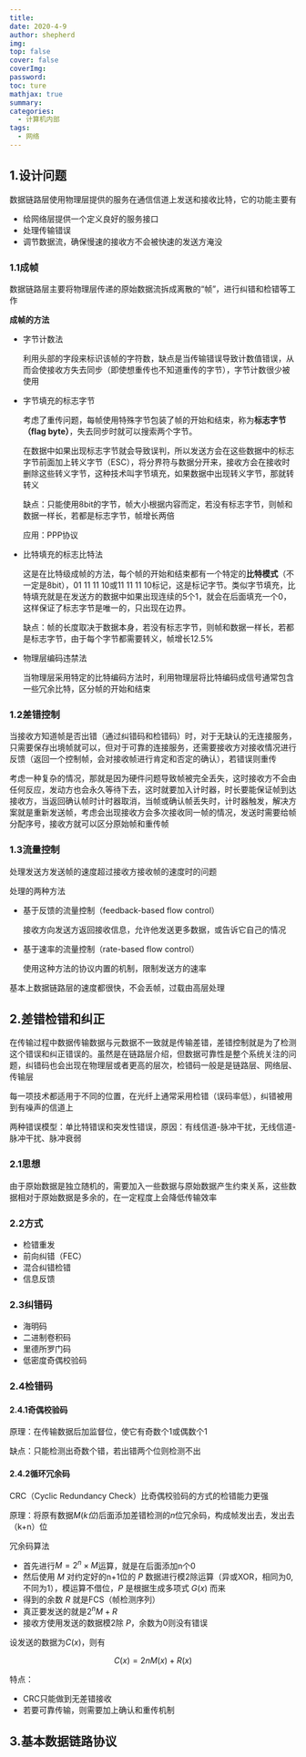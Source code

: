 ```yaml
---
title: 
date: 2020-4-9
author: shepherd
img: 
top: false
cover: false
coverImg: 
password:
toc: ture
mathjax: true
summary: 
categories: 
  - 计算机内部
tags:
  - 网络
---
```


## 1.设计问题

数据链路层使用物理层提供的服务在通信信道上发送和接收比特，它的功能主要有

- 给网络层提供一个定义良好的服务接口
- 处理传输错误
- 调节数据流，确保慢速的接收方不会被快速的发送方淹没

### 1.1成帧

数据链路层主要将物理层传递的原始数据流拆成离散的“帧”，进行纠错和检错等工作

**成帧的方法**

- 字节计数法

  利用头部的字段来标识该帧的字符数，缺点是当传输错误导致计数值错误，从而会使接收方失去同步（即使想重传也不知道重传的字节），字节计数很少被使用

- 字节填充的标志字节

  考虑了重传问题，每帧使用特殊字节包装了帧的开始和结束，称为**标志字节（flag byte）**，失去同步时就可以搜索两个字节。

  在数据中如果出现标志字节就会导致误判，所以发送方会在这些数据中的标志字节前面加上转义字节（ESC），将分界符与数据分开来，接收方会在接收时删除这些转义字节，这种技术叫字节填充，如果数据中出现转义字节，那就转转义

  缺点：只能使用8bit的字节，帧大小根据内容而定，若没有标志字节，则帧和数据一样长，若都是标志字节，帧增长两倍

  应用：PPP协议

- 比特填充的标志比特法

  这是在比特级成帧的方法，每个帧的开始和结束都有一个特定的**比特模式**（不一定是8bit），01 11 11 10或11 11 11 10标记，这是标记字节。类似字节填充，比特填充就是在发送方的数据中如果出现连续的5个1，就会在后面填充一个0，这样保证了标志字节是唯一的，只出现在边界。

  缺点：帧的长度取决于数据本身，若没有标志字节，则帧和数据一样长，若都是标志字节，由于每个字节都需要转义，帧增长12.5%

- 物理层编码违禁法

  当物理层采用特定的比特编码方法时，利用物理层将比特编码成信号通常包含一些冗余比特，区分帧的开始和结束

### 1.2差错控制

当接收方知道帧是否出错（通过纠错码和检错码）时，对于无缺认的无连接服务，只需要保存出境帧就可以，但对于可靠的连接服务，还需要接收方对接收情况进行反馈（返回一个控制帧，会对接收帧进行肯定和否定的确认），若错误则重传

考虑一种复杂的情况，那就是因为硬件问题导致帧被完全丢失，这时接收方不会由任何反应，发动方也会永久等待下去，这时就要加入计时器，时长要能保证帧到达接收方，当返回确认帧时计时器取消，当帧或确认帧丢失时，计时器触发，解决方案就是重新发送帧，考虑会出现接收方会多次接收同一帧的情况，发送时需要给帧分配序号，接收方就可以区分原始帧和重传帧

### 1.3流量控制

处理发送方发送帧的速度超过接收方接收帧的速度时的问题

处理的两种方法

- 基于反馈的流量控制（feedback-based flow control）

  接收方向发送方返回接收信息，允许他发送更多数据，或告诉它自己的情况

- 基于速率的流量控制（rate-based flow control）

  使用这种方法的协议内置的机制，限制发送方的速率

基本上数据链路层的速度都很快，不会丢帧，过载由高层处理

## 2.差错检错和纠正

在传输过程中数据传输数据与元数据不一致就是传输差错，差错控制就是为了检测这个错误和纠正错误的。虽然是在链路层介绍，但数据可靠性是整个系统关注的问题，纠错码也会出现在物理层或者更高的层次，检错码一般是是链路层、网络层、传输层

每一项技术都适用于不同的位置，在光纤上通常采用检错（误码率低），纠错被用到有噪声的信道上

两种错误模型：单比特错误和突发性错误，原因：有线信道-脉冲干扰，无线信道-脉冲干扰、脉冲衰弱

### 2.1思想

由于原始数据是独立随机的，需要加入一些数据与原始数据产生约束关系，这些数据相对于原始数据是多余的，在一定程度上会降低传输效率

### 2.2方式

- 检错重发
- 前向纠错（FEC）
- 混合纠错检错
- 信息反馈

### 2.3纠错码

- 海明码
- 二进制卷积码
- 里德所罗门码
- 低密度奇偶校验码

### 2.4检错码

#### 2.4.1奇偶校验码

原理：在传输数据后加监督位，使它有奇数个1或偶数个1

缺点：只能检测出奇数个错，若出错两个位则检测不出

#### 2.4.2循环冗余码

CRC（Cyclic Redundancy Check）比奇偶校验码的方式的检错能力更强

原理：将原有数据$M(k位)$后面添加差错检测的$n$位冗余码，构成帧发出去，发出去（k+n）位

冗余码算法

- 首先进行$M=2^n×M$运算，就是在后面添加n个0
- 然后使用 $M$ 对约定好的n+1位的 $P$ 数据进行模2除运算（异或XOR，相同为0,不同为1），模运算不借位，$P$ 是根据生成多项式 $G(x)$ 而来
- 得到的余数 $R$ 就是FCS（帧检测序列）
- 真正要发送的就是$2^nM+R$
- 接收方使用发送的数据模2除 $P$，余数为0则没有错误

设发送的数据为$C(x)$，则有

$$
C(x)=2nM(x)+R(x)
$$


特点：

- CRC只能做到无差错接收
- 若要可靠传输，则需要加上确认和重传机制

## 3.基本数据链路协议


